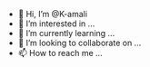 - 👋 Hi, I’m @K-amali
- 👀 I’m interested in ...
- 🌱 I’m currently learning ...
- 💞️ I’m looking to collaborate on ...
- 📫 How to reach me ...

<!---
K-amali/K-amali is a ✨ special ✨ repository because its `README.md` (this file) appears on your GitHub profile.
You can click the Preview link to take a look at your changes.
--->
